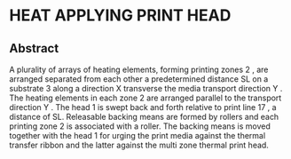 # HEAT APPLYING PRINT HEAD

## Abstract
A plurality of arrays of heating elements, forming printing zones 2 , are arranged separated from each other a predetermined distance SL on a substrate 3 along a direction X transverse the media transport direction Y . The heating elements in each zone 2 are arranged parallel to the transport direction Y . The head 1 is swept back and forth relative to print line 17 , a distance of SL. Releasable backing means are formed by rollers and each printing zone 2 is associated with a roller. The backing means is moved together with the head 1 for urging the print media against the thermal transfer ribbon and the latter against the multi zone thermal print head.